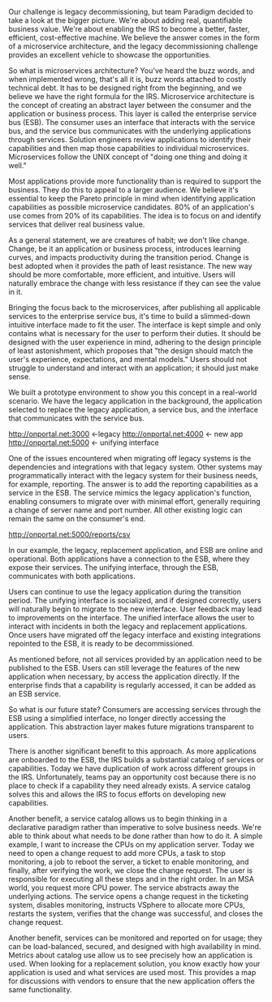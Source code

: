 Our challenge is legacy decommissioning, but team Paradigm decided to take a look at the bigger picture. We're about adding real, quantifiable business value. We're about enabling the IRS to become a better, faster, efficient, cost-effective machine. We believe the answer comes in the form of a microservice architecture, and the legacy decommissioning challenge provides an excellent vehicle to showcase the opportunities.

So what is microservices architecture? You've heard the buzz words, and when implemented wrong, that's all it is, buzz words attached to costly technical debt. It has to be designed right from the beginning, and we believe we have the right formula for the IRS. Microservice architecture is the concept of creating an abstract layer between the consumer and the application or business process. This layer is called the enterprise service bus (ESB). The consumer uses an interface that interacts with the service bus, and the service bus communicates with the underlying applications through services. Solution engineers review applications to identify their capabilities and then map those capabilities to individual microservices. Microservices follow the UNIX concept of "doing one thing and doing it well."

Most applications provide more functionality than is required to support the business. They do this to appeal to a larger audience. We believe it's essential to keep the Pareto principle in mind when identifying application capabilities as possible microservice candidates. 80% of an application's use comes from 20% of its capabilities. The idea is to focus on and identify services that deliver real business value.

As a general statement, we are creatures of habit; we don't like change.
Change, be it an application or business process, introduces learning curves, and impacts productivity during the transition period. Change is best adopted when it provides the path of least resistance. The new way should be more comfortable, more efficient, and intuitive. Users will naturally embrace the change with less resistance if they can see the value in it.

Bringing the focus back to the microservices, after publishing all applicable services to the enterprise service bus, it's time to build a slimmed-down intuitive interface made to fit the user. The interface is kept simple and only contains what is necessary for the user to perform their duties. It should be designed with the user experience in mind, adhering to the design principle of least astonishment, which proposes that "the design should match the user's experience, expectations, and mental models." Users should not struggle to understand and interact with an application; it should just make sense.

We built a prototype environment to show you this concept in a real-world scenario. We have the legacy application in the background, the application selected to replace the legacy application, a service bus, and the interface that communicates with the service bus.

http://onportal.net:3000 <-legacy
http://onportal.net:4000 <- new app
http://onportal.net:5000 <- unifying interface

One of the issues encountered when migrating off legacy systems is the dependencies and integrations with that legacy system. Other systems may programmatically interact with the legacy system for their business needs, for example, reporting. The answer is to add the reporting capabilities as a service in the ESB. The service mimics the legacy application's function, enabling consumers to migrate over with minimal effort, generally requiring a change of server name and port number. All other existing logic can remain the same on the consumer's end.

http://onportal.net:5000/reports/csv

In our example, the legacy, replacement application, and ESB are online and operational. Both applications have a connection to the ESB, where they expose their services. The unifying interface, through the ESB, communicates with both applications.

Users can continue to use the legacy application during the transition period. The unifying interface is socialized, and if designed correctly, users will naturally begin to migrate to the new interface. User feedback may lead to improvements on the interface. The unified interface allows the user to interact with incidents in both the legacy and replacement applications. Once users have migrated off the legacy interface and existing integrations repointed to the ESB, it is ready to be decommissioned.

As mentioned before, not all services provided by an application need to be published to the ESB. Users can still leverage the features of the new application when necessary, by access the application directly. If the enterprise finds that a capability is regularly accessed, it can be added as an ESB service.

So what is our future state? Consumers are accessing services through the ESB using a simplified interface, no longer directly accessing the application. This abstraction layer makes future migrations transparent to users.

There is another significant benefit to this approach. As more applications are onboarded to the ESB, the IRS builds a substantial catalog of services or capabilities. Today we have duplication of work across different groups in the IRS. Unfortunately, teams pay an opportunity cost because there is no place to check if a capability they need already exists. A service catalog solves this and allows the IRS to focus efforts on developing new capabilities.

Another benefit, a service catalog allows us to begin thinking in a declarative paradigm rather than imperative to solve business needs. We're able to think about what needs to be done rather than how to do it. A simple example, I want to increase the CPUs on my application server. Today we need to open a change request to add more CPUs, a task to stop monitoring, a job to reboot the server, a ticket to enable monitoring, and finally, after verifying the work, we close the change request. The user is responsible for executing all these steps and in the right order. In an MSA world, you request more CPU power. The service abstracts away the underlying actions. The service opens a change request in the ticketing system, disables monitoring, instructs VSphere to allocate more CPUs, restarts the system, verifies that the change was successful, and closes the change request.

Another benefit, services can be monitored and reported on for usage; they can be load-balanced, secured, and designed with high availability in mind. Metrics about catalog use allow us to see precisely how an application is used. When looking for a replacement solution, you know exactly how your application is used and what services are used most. This provides a map for discussions with vendors to ensure that the new application offers the same functionality.
